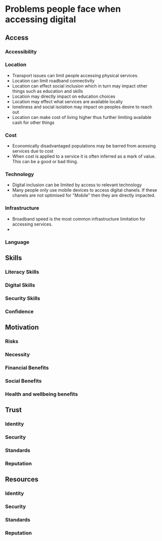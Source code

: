 # Problems people face when accessing digital

## Access
### Accessibility

### Location
- Transport issues can limit people accessing physical services.
- Location can limit roadband connectivity
- Location can effect social inclusion which in turn may impact other things such as education and skills
- Location may directly impact on education choices
- Location may effect what services are available locally
- loneliness and social isolation may impact on peoples desire to reach out
- Location can make cost of living higher thus further limiting available cash for other things

### Cost
- Economically disadvantaged populations may be barred from acessing services due to cost
- When cost is applied to a service it is often inferred as a mark of value. This can be a good or bad thing.

### Technology
- Digital inclusion can be limited by access to relevant technology
- Many people only use mobile devices to access digital chanels. If these chanels are not optimised for "Mobile" then they are directly impacted.

### Infrastructure
- Broadband speed is the most common infrastructure limitation for accessing services.
- 

### Language

## Skills
### Literacy Skills

### Digital Skills

### Security Skills

### Confidence

## Motivation
### Risks

### Necessity

### Financial Benefits

### Social Benefits

### Health and wellbeing benefits

## Trust
### Identity

### Security

### Standards

### Reputation


## Resources
### Identity

### Security

### Standards

### Reputation
